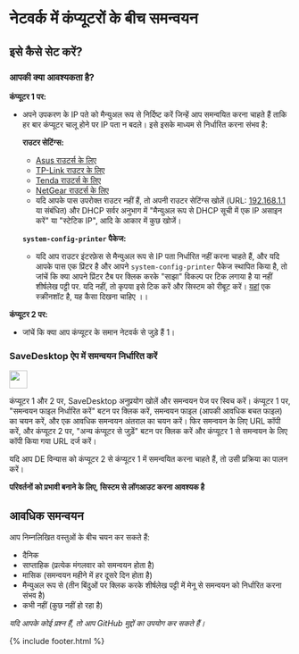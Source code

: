 # नेटवर्क में कंप्यूटरों के बीच समन्वयन
## इसे कैसे सेट करें?
### आपकी क्या आवश्यकता है?

**कंप्यूटर 1 पर:**
- अपने उपकरण के IP पते को मैन्युअल रूप से निर्दिष्ट करें जिन्हें आप समन्वयित करना चाहते हैं ताकि हर बार कंप्यूटर चालू होने पर IP पता न बदले। इसे इसके माध्यम से निर्धारित करना संभव है:

  **राउटर सेटिंग्स:**
   - [Asus राउटर्स के लिए](https://www.asus.com/support/FAQ/1000906/)
   - [TP-Link राउटर के लिए](https://www.tp-link.com/us/support/faq/170/)
   - [Tenda राउटर्स के लिए](https://www.tendacn.com/faq/3264.html)
   - [NetGear राउटर्स के लिए](https://kb.netgear.com/25722/How-do-I-reserve-an-IP-address-on-my-NETGEAR-router)
   - यदि आपके पास उपरोक्त राउटर नहीं हैं, तो अपनी राउटर सेटिंग्स खोलें (URL: [192.168.1.1](http://192.168.1.1) या संबंधित) और DHCP सर्वर अनुभाग में "मैन्युअल रूप से DHCP सूची में एक IP असाइन करें" या "स्टेटिक IP", आदि के आकार में कुछ खोजें।
  
  **`system-config-printer` पैकेज:**
  - यदि आप राउटर इंटरफ़ेस से मैन्युअल रूप से IP पता निर्धारित नहीं करना चाहते हैं, और यदि आपके पास एक प्रिंटर है और आपने `system-config-printer` पैकेज स्थापित किया है, तो जांचें कि क्या आपने प्रिंटर टैब पर क्लिक करके "साझा" विकल्प पर टिक लगाया है या नहीं शीर्षलेख पट्टी पर. यदि नहीं, तो कृपया इसे टिक करें और सिस्टम को रीबूट करें। [यहां](https://github-production-user-asset-6210df.s3.amazonaws.com/83600218/272054218-ff17c19b-98f5-41fe-8f34-40de275f0da4.png) एक स्क्रीनशॉट है, यह कैसा दिखना चाहिए ।।

**कंप्यूटर 2 पर:**
- जांचें कि क्या आप कंप्यूटर के समान नेटवर्क से जुड़े हैं 1।

### SaveDesktop ऐप में समन्वयन निर्धारित करें
<a href="https://www.youtube.com/watch?v=QccFR06oyXk"><img src="https://github.com/vikdevelop/SaveDesktop/assets/83600218/a4f8da24-7183-49e1-9a58-82092a42f124" height="32"></a>

कंप्यूटर 1 और 2 पर, SaveDesktop अनुप्रयोग खोलें और समन्वयन पेज पर स्विच करें। कंप्यूटर 1 पर, "समन्वयन फाइल निर्धारित करें" बटन पर क्लिक करें, समन्वयन फाइल (आपकी आवधिक बचत फाइल) का चयन करें, और एक आवधिक समन्वयन अंतराल का चयन करें। फिर समन्वयन के लिए URL कॉपी करें, और कंप्यूटर 2 पर, "अन्य कंप्यूटर से जुड़ें" बटन पर क्लिक करें और कंप्यूटर 1 से समन्वयन के लिए कॉपी किया गया URL दर्ज करें।

यदि आप DE विन्यास को कंप्यूटर 2 से कंप्यूटर 1 में समन्वयित करना चाहते हैं, तो उसी प्रक्रिया का पालन करें।

**परिवर्तनों को प्रभावी बनाने के लिए, सिस्टम से लॉगआउट करना आवश्यक है**

## आवधिक समन्वयन
आप निम्नलिखित वस्तुओं के बीच चयन कर सकते हैं:
- दैनिक
- साप्ताहिक (प्रत्येक मंगलवार को समन्वयन होता है)
- मासिक (समन्वयन महीने में हर दूसरे दिन होता है)
- मैन्युअल रूप से (तीन बिंदुओं पर क्लिक करके शीर्षलेख पट्टी में मेनू से समन्वयन को निर्धारित करना संभव है)
- कभी नहीं (कुछ नहीं हो रहा है)

_यदि आपके कोई प्रश्न हैं, तो आप GitHub मुद्दों का उपयोग कर सकते हैं।_

{% include footer.html %}
